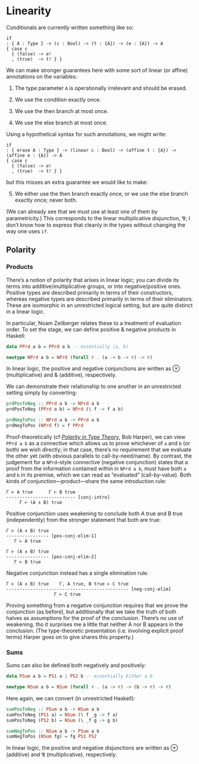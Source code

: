 # Linearity

Conditionals are currently written something like so:

```facet
if
: { A : Type } -> (c : Bool) -> (t : {A}) -> (e : {A}) -> A
{ case c
  { (false) -> e!
  , (true)  -> t! } }
```

We can make stronger guarantees here with some sort of linear (or affine) annotations on the variables:

1. The type parameter `A` is operationally irrelevant and should be erased.

2. We use the condition exactly once.

3. We use the then branch at most once.

4. We use the else branch at most once.


Using a hypothetical syntax for such annotations, we might write:

```facet
if
: { erase A : Type } -> (linear c : Bool) -> (affine t : {A}) -> (affine e : {A}) -> A
{ case c
  { (false) -> e!
  , (true)  -> t! } }
```

but this misses an extra guarantee we would like to make:

5. We either use the then branch exactly once, or we use the else branch exactly once; never both.

(We can already see that we must use at least one of them by parametricity.) This corresponds to the linear multiplicative disjunction, ⅋; I don’t know how to express that cleanly in the types without changing the way one uses `if`.


## Polarity

### Products

There’s a notion of polarity that arises in linear logic; you can divide its terms into additive/multiplicative groups, or into negative/positive ones. Positive types are described primarily in terms of their constructors, whereas negative types are described primarily in terms of their eliminators. These are isomorphic in an unrestricted logical setting, but are quite distinct in a linear logic.

In particular, Noam Zeilberger relates these to a treatment of evaluation order. To set the stage, we can define positive & negative products in Haskell:

```haskell
data PPrd a b = PPrd a b -- essentially (a, b)

newtype NPrd a b = NPrd (forall r . (a -> b -> r) -> r)
```

In linear logic, the positive and negative conjunctions are written as ⊗ (multiplicative) and & (additive), respectively.

We can demonstrate their relationship to one another in an unrestricted setting simply by converting:

```haskell
prdPosToNeg :: PPrd a b -> NPrd a b
prdPosToNeg (PPrd a b) = NPrd (\ f -> f a b)

prdNegToPos :: NPrd a b -> PPrd a b
prdNegToPos (NPrd f) = f PPrd
```

Proof-theoretically (cf _[Polarity in Type Theory][]_, Bob Harper), we can view `PPrd a b` as a connective which allows us to prove whichever of `a` and `b` (or both) we wish directly; in that case, there’s no requirement that we evaluate the other yet (with obvious parallels to call-by-need/name). By contrast, the judgement for a `NPrd`–style connective (negative conjunction) states that a proof from the information contained within in `NPrd a b`, must have both `a` and `b` in its premise, which we can read as “evaluated” (call-by-value). Both kinds of conjunction—product—share the same introduction rule:

```
Γ ⊢ A true      Γ ⊢ B true
-------------------------- [conj-intro]
     Γ ⊢ (A ∧ B) true
```

Positive conjunction uses weakening to conclude both A true and B true (independently) from the stronger statement that both are true:

```
Γ ⊢ (A ∧ B) true
---------------- [pos-conj-elim-1]
   Γ ⊢ A true

Γ ⊢ (A ∧ B) true
---------------- [pos-conj-elim-2]
   Γ ⊢ B true
```

Negative conjunction instead has a single elimination rule:

```
Γ ⊢ (A ∧ B) true    Γ, A true, B true ⊢ C true
---------------------------------------------- [neg-conj-elim]
                  Γ ⊢ C true
```

Proving something from a negative conjunction requires that we prove the conjunction (as before), but additionally that we take the truth of both halves as assumptions for the proof of the conclusion. There’s no use of weakening, tho it surprises me a little that neither A nor B appears in the conclusion. (The type-theoretic presentation (i.e. involving explicit proof terms) Harper goes on to give shares this property.)


[Polarity in Type Theory]: https://existentialtype.wordpress.com/2012/08/25/polarity-in-type-theory/


### Sums

Sums can also be defined both negatively and positively:

```haskell
data PSum a b = PS1 a | PS2 b -- essentially Either a b

newtype NSum a b = NSum (forall r . (a -> r) -> (b -> r) -> r)
```

Here again, we can convert (in unrestricted Haskell):

```haskell
sumPosToNeg :: PSum a b -> NSum a b
sumPosToNeg (PS1 a) = NSum (\ f _g -> f a)
sumPosToNeg (PS2 b) = NSum (\ _f g -> g b)

sumNegToPos :: NSum a b -> PSum a b
sumNegToPos (NSum fg) = fg PS1 PS2
```

In linear logic, the positive and negative disjunctions are written as ⊕ (additive) and ⅋ (multiplicative), respectively.
